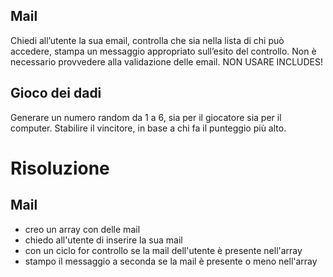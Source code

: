 ## Mail
Chiedi all’utente la sua email,
controlla che sia nella lista di chi può accedere,
stampa un messaggio appropriato sull’esito del controllo.
Non è necessario provvedere alla validazione delle email.
NON USARE INCLUDES!

## Gioco dei dadi
Generare un numero random da 1 a 6, sia per il giocatore sia per il computer.
Stabilire il vincitore, in base a chi fa il punteggio più alto.

# Risoluzione 
## Mail
- creo un array con delle mail
- chiedo all'utente di inserire la sua mail
- con un ciclo for controllo se la mail dell'utente è presente nell'array
- stampo il messaggio a seconda se la mail è presente o meno nell'array
